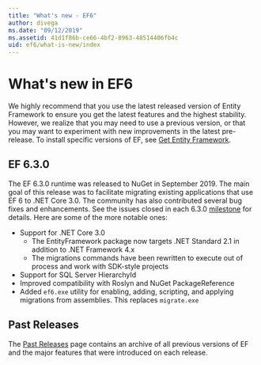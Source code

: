 ```yaml
---
title: "What's new - EF6"
author: divega
ms.date: "09/12/2019"
ms.assetid: 41d1f86b-ce66-4bf2-8963-48514406fb4c
uid: ef6/what-is-new/index
---
```

# What's new in EF6

We highly recommend that you use the latest released version of Entity Framework to ensure you get the latest features and the highest stability.
However, we realize that you may need to use a previous version, or that you may want to experiment with new improvements in the latest pre-release.
To install specific versions of EF, see [Get Entity Framework](~/ef6/fundamentals/install.md).

## EF 6.3.0

The EF 6.3.0 runtime was released to NuGet in September 2019. The main goal of this release was to facilitate migrating existing applications that use EF 6 to .NET Core 3.0. The community has also contributed several bug fixes and enhancements. See the issues closed in each 6.3.0 [milestone](https://github.com/aspnet/EntityFramework6/milestones?state=closed) for details. Here are some of the more notable ones:

- Support for .NET Core 3.0
  - The EntityFramework package now targets .NET Standard 2.1 in addition to .NET Framework 4.x
  - The migrations commands have been rewritten to execute out of process and work with SDK-style projects
- Support for SQL Server HierarchyId
- Improved compatibility with Roslyn and NuGet PackageReference
- Added `ef6.exe` utility for enabling, adding, scripting, and applying migrations from assemblies. This replaces `migrate.exe`

## Past Releases

The [Past Releases](past-releases.md) page contains an archive of all previous versions of EF and the major features that were introduced on each release.
